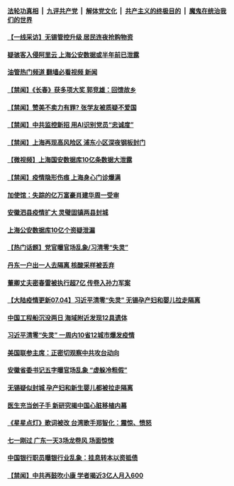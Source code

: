 ####  [法轮功真相](../../../../basic/blob/master/README.md?t=07050232) &nbsp;|&nbsp; [九评共产党](../../../../9ping.md/blob/master/README.md?t=07050232) &nbsp;|&nbsp; [解体党文化](../../../../jtdwh.md/blob/master/README.md?t=07050232)  &nbsp;|&nbsp; [共产主义的终极目的](../../../../gczydzjmd.md/blob/master/README.md?t=07050232) &nbsp;|&nbsp; [魔鬼在统治我们的世界](../../../../mgztzwmdsj.md/blob/master/README.md?t=07050232) 

#### [【一线采访】无锡管控升级 居民连夜抢购物资](../pages/prog204/a103471450.md?t=07050232) 

#### [疑骇客入侵阿里云 上海公安数据或半年前已泄露](../pages/prog204/a103471355.md?t=07050232) 

#### [油管热门频道 翻墙必看视频 新闻](http://45.76.130.85:81/youtube.html?07050232)

#### [【禁闻】《长春》获多项大奖 郭竞雄：回馈故乡](../pages/prog204/a103471370.md?t=07050232) 

#### [【禁闻】赞美不卖力有罪? 张学友被质疑不爱国](../pages/prog204/a103471364.md?t=07050232) 

#### [【禁闻】中共监控新招 用AI识别党员“忠诚度”](../pages/prog204/a103471362.md?t=07050232) 

#### [【禁闻】上海再现高风险区 浦东小区深夜钢板封门](../pages/prog204/a103471360.md?t=07050232) 

#### [【微视频】上海国安数据库10亿条数据大泄露](../pages/prog204/a103471366.md?t=07050232) 


#### [【禁闻】疫情隐形伤痕 上海身心门诊爆满](../pages/prog204/a103471367.md?t=07050232) 

#### [加使馆：失踪的亿万富豪肖建华周一受审](../pages/prog204/a103471328.md?t=07050232) 

#### [安徽泗县疫情扩大 灵璧固镇两县封城](../pages/prog204/a103471208.md?t=07050232) 

#### [上海公安数据库10亿个资疑泄漏](../pages/prog204/a103471205.md?t=07050232) 


#### [【热门话题】党官曝官场乱象/习清零“失灵”](../pages/prog204/a103471188.md?t=07050232) 

#### [丹东一户出一人去隔离 核酸采样被丢弃](../pages/prog204/a103471203.md?t=07050232) 

#### [董卿丈夫密春雷被执行超7亿 传卷入孙力军案](../pages/prog204/a103471214.md?t=07050232) 

#### [【大陆疫情更新07.04】习近平清零“失灵” 无锡孕产妇和婴儿拉走隔离](../pages/prog204/a103466333.md?t=07050232) 

#### [中国工程船沉没两日 海域附近发现12具遗体](../pages/prog204/a103471136.md?t=07050232) 

#### [习近平清零“失灵” 一周内10省12城市爆发疫情](../pages/prog204/a103471172.md?t=07050232) 



#### [美国联参主席：正密切观察中共攻台动向](../pages/prog204/a103471128.md?t=07050232) 

#### [安徽省委书记五字曝官场乱象 “虚躲冷粗假”](../pages/prog204/a103471102.md?t=07050232) 

#### [无锡疑似封城 孕产妇和新生婴儿都被拉走隔离](../pages/prog204/a103471024.md?t=07050232) 


#### [医生充当刽子手 新研究揭中国心脏移植内幕](../pages/prog204/a103470979.md?t=07050232) 

#### [《星星点灯》歌词被改 台湾歌手郑智化：震惊、愤怒](../pages/prog204/a103470969.md?t=07050232) 

#### [七一刚过 广东一天3场龙卷风 场面惊悚](../pages/prog204/a103470901.md?t=07050232) 

#### [中国银行职员曝银行业乱象：挂息转本以资抵债](../pages/prog204/a103470883.md?t=07050232) 

#### [【禁闻】中共再鼓吹小康 学者揭近3亿人月入600](../pages/prog204/a103470743.md?t=07050232) 

<img src='http://gfw-breaker.win/goodnews/indexes/prog204.md' width='0px' height='0px'/>
